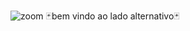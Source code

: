 ![zoom](https://user-images.githubusercontent.com/83184525/116801935-ff742800-aae4-11eb-976e-9f461bb91f0c.gif)
🃏bem vindo ao lado alternativo🃏

